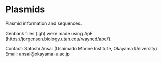 # Plasmids
Plasmid information and sequences.

Genbank files (.gb) were made using ApE (https://jorgensen.biology.utah.edu/wayned/ape/).

Contact: Satoshi Ansai (Ushimado Marine Institute, Okayama University)
Email: ansai@okayama-u.ac.jp
